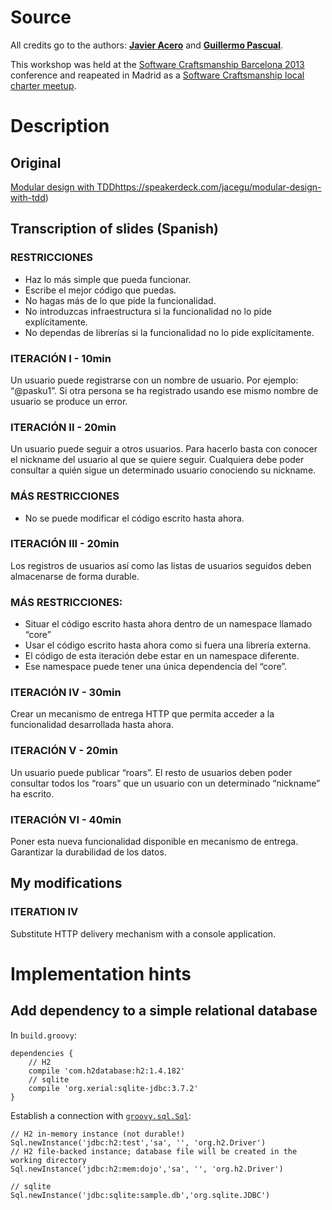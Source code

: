 # Source
All credits go to the authors: **[Javier Acero](https://twitter.com/jacegu)** and **[Guillermo Pascual](https://twitter.com/pasku1)**.

This workshop was held at the [Software Craftsmanship Barcelona 2013](http://jaumejornet.net/scbcn/) conference and reapeated in Madrid as a [Software Craftsmanship local charter meetup](http://www.meetup.com/madswcraft/events/152606792/). 

# Description

## Original

[Modular design with TDD]()https://speakerdeck.com/jacegu/modular-design-with-tdd)

## Transcription of slides (Spanish)

### RESTRICCIONES- Haz lo más simple que pueda funcionar.- Escribe el mejor código que puedas.- No hagas más de lo que pide la funcionalidad.- No introduzcas infraestructura si la funcionalidad no lo pide explícitamente.- No dependas de librerías si la funcionalidad no lo pide explícitamente.

### ITERACIÓN I - 10min
Un usuario puede registrarse con un nombre de usuario. Por ejemplo: “@pasku1”.Si otra persona se ha registrado usando ese mismo nombre de usuario se produce un error.

### ITERACIÓN II - 20minUn usuario puede seguir a otros usuarios. Para hacerlo basta con conocer el nickname del usuario al que se quiere seguir.Cualquiera debe poder consultar a quién sigue un determinado usuario conociendo su nickname.
### MÁS RESTRICCIONES- No se puede modificar el código escrito hasta ahora.### ITERACIÓN III - 20minLos registros de usuarios así como las listas de usuarios seguidos deben almacenarse de forma durable.### MÁS RESTRICCIONES:- Situar el código escrito hasta ahora dentro de un namespace llamado “core”- Usar el código escrito hasta ahora como si fuera una librería externa.- El código de esta iteración debe estar en un namespace diferente.- Ese namespace puede tener una única dependencia del “core”.
### ITERACIÓN IV - 30minCrear un mecanismo de entrega HTTP que permita acceder a la funcionalidad desarrollada hasta ahora.### ITERACIÓN V - 20min
Un usuario puede publicar “roars”.El resto de usuarios deben poder consultar todos los “roars” que un usuario con un determinado “nickname” ha escrito.

### ITERACIÓN VI - 40min
Poner esta nueva funcionalidad disponible en mecanismo de entrega.Garantizar la durabilidad de los datos.

## My modifications
### ITERATION IV
Substitute HTTP delivery mechanism with a console application.

# Implementation hints

## Add dependency to a simple relational database

In `build.groovy`:

```
dependencies {
    // H2
    compile 'com.h2database:h2:1.4.182'
    // sqlite
    compile 'org.xerial:sqlite-jdbc:3.7.2'
}
```

Establish a connection with [`groovy.sql.Sql`](http://groovy.codehaus.org/api/groovy/sql/Sql.html):

```
// H2 in-memory instance (not durable!)
Sql.newInstance('jdbc:h2:test','sa', '', 'org.h2.Driver')
// H2 file-backed instance; database file will be created in the working directory
Sql.newInstance('jdbc:h2:mem:dojo','sa', '', 'org.h2.Driver')

// sqlite
Sql.newInstance('jdbc:sqlite:sample.db','org.sqlite.JDBC')
```
